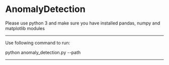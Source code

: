 # AnomalyDetection

Please use python 3 and make sure you have installed pandas, numpy and matplotlib modules

--------------------------------------------------------------------------
Use following command to run:

  python anomaly_detection.py --path <path of data folder>
  
  
 -----------------------------------------------------------------------
 
 
